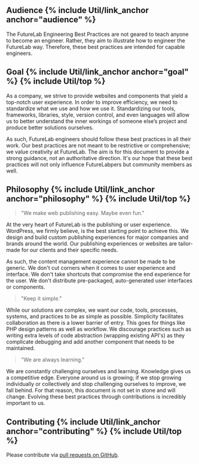 <h2 id="audience" class="anchor-heading">Audience {% include Util/link_anchor anchor="audience" %}</h2>

The FutureLab Engineering Best Practices are not geared to teach anyone to become an engineer. Rather, they aim to illustrate how to engineer the FutureLab way. Therefore, these best practices are intended for capable engineers.

<h2 id="goal" class="anchor-heading">Goal {% include Util/link_anchor anchor="goal" %} {% include Util/top %}</h2>

As a company, we strive to provide websites and components that yield a top-notch user experience. In order to improve efficiency, we need to standardize what we use and how we use it. Standardizing our tools, frameworks, libraries, style, version control, and even languages will allow us to better understand the inner workings of someone else’s project and produce better solutions ourselves.

As such, FutureLab engineers should follow these best practices in all their work. Our best practices are not meant to be restrictive or comprehensive; we value creativity at FutureLab. The aim is for this document to provide a strong guidance, not an authoritative direction. It's our hope that these best practices will not only influence FutureLabpers but community members as well.

<h2 id="philosophy" class="anchor-heading">Philosophy {% include Util/link_anchor anchor="philosophy" %} {% include Util/top %}</h2>

> "We make web publishing easy. Maybe even fun."

At the very heart of FutureLab is the publishing or user experience. WordPress, we firmly believe, is the best starting point to achieve this. We design and build custom publishing experiences for major companies and brands around the world. Our publishing experiences or websites are tailor-made for our clients and their specific needs.

As such, the content management experience cannot be made to be generic. We don't cut corners when it comes to user experience and interface. We don't take shortcuts that compromise the end experience for the user. We don't distribute pre-packaged, auto-generated user interfaces or components.

> "Keep it simple."

While our solutions are complex, we want our code, tools, processes, systems, and practices to be as simple as possible. Simplicity facilitates collaboration as there is a lower barrier of entry. This goes for things like PHP design patterns as well as workflow. We discourage practices such as writing extra levels of code abstraction (wrapping existing API's) as they complicate debugging and add another component that needs to be maintained.

> "We are always learning."

We are constantly challenging ourselves and learning. Knowledge gives us a competitive edge. Everyone around us is growing; if we stop growing individually or collectively and stop challenging ourselves to improve, we fall behind. For that reason, this document is not set in stone and will change. Evolving these best practices through contributions is incredibly important to us.

<h2 id="contributing" class="anchor-heading">Contributing {% include Util/link_anchor anchor="contributing" %} {% include Util/top %}</h2>

Please contribute via [pull requests on GitHub](https://github.com/FutureLab/Engineering-Best-Practices).
